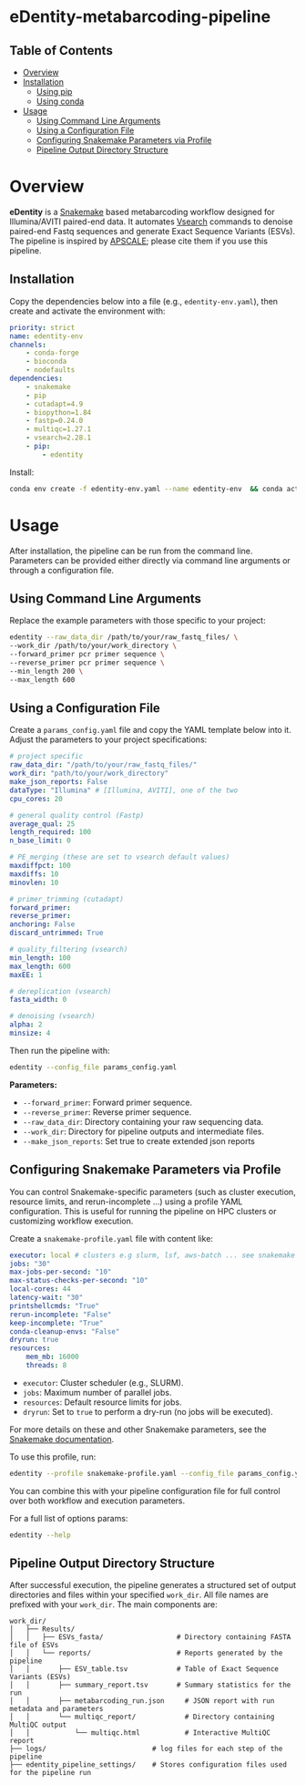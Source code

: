 # eDentity-metabarcoding-pipeline

## Table of Contents
- [Overview](#overview)
- [Installation](#installation)
    - [Using pip](#using-pip)
    - [Using conda](#using-conda)
- [Usage](#usage)
    - [Using Command Line Arguments](#using-command-line-arguments)
    - [Using a Configuration File](#using-a-configuration-file)
    - [Configuring Snakemake Parameters via Profile](#configuring-snakemake-parameters-via-profile)
    - [Pipeline Output Directory Structure](#pipeline-output-directory-structure)


# Overview

**eDentity** is a [Snakemake](https://snakemake.readthedocs.io/) based metabarcoding workflow designed for Illumina/AVITI paired-end data. It automates [Vsearch](https://github.com/torognes/vsearch) commands to denoise paired-end Fastq sequences and generate Exact Sequence Variants (ESVs). The pipeline is inspired by [APSCALE](https://doi.org/10.1093/bioinformatics/btac588); please cite them if you use this pipeline.

## Installation

Copy the dependencies below into a file (e.g., `edentity-env.yaml`), then create and activate the environment with:

```yaml
priority: strict
name: edentity-env
channels:
    - conda-forge
    - bioconda
    - nodefaults
dependencies:
    - snakemake
    - pip
    - cutadapt=4.9
    - biopython=1.84
    - fastp=0.24.0
    - multiqc=1.27.1
    - vsearch=2.28.1
    - pip:
        - edentity
```
Install:  

```bash
conda env create -f edentity-env.yaml --name edentity-env  && conda activate edentity-env
```

# Usage

After installation, the pipeline can be run from the command line. Parameters can be provided either directly via command line arguments or through a configuration file.

## Using Command Line Arguments

Replace the example parameters with those specific to your project:

```bash
edentity --raw_data_dir /path/to/your/raw_fastq_files/ \
--work_dir /path/to/your/work_directory \
--forward_primer pcr primer sequence \
--reverse_primer pcr primer sequence \
--min_length 200 \
--max_length 600
```

## Using a Configuration File

Create a `params_config.yaml` file and copy the YAML template below into it. Adjust the parameters to your project specifications:

```yaml
# project specific
raw_data_dir: "/path/to/your/raw_fastq_files/"
work_dir: "path/to/your/work_directory"
make_json_reports: False
dataType: "Illumina" # [Illumina, AVITI], one of the two
cpu_cores: 20 

# general quality control (Fastp)
average_qual: 25
length_required: 100
n_base_limit: 0

# PE_merging (these are set to vsearch default values)
maxdiffpct: 100
maxdiffs: 10
minovlen: 10

# primer_trimming (cutadapt)
forward_primer:   
reverse_primer: 
anchoring: False
discard_untrimmed: True

# quality_filtering (vsearch)
min_length: 100
max_length: 600
maxEE: 1

# dereplication (vsearch)
fasta_width: 0

# denoising (vsearch)
alpha: 2
minsize: 4
```

Then run the pipeline with:

```bash
edentity --config_file params_config.yaml
```

**Parameters:**
- `--forward_primer`: Forward primer sequence.
- `--reverse_primer`: Reverse primer sequence.
- `--raw_data_dir`: Directory containing your raw sequencing data.
- `--work_dir`: Directory for pipeline outputs and intermediate files.
- `--make_json_reports`: Set true to create extended json reports 



## Configuring Snakemake Parameters via Profile

You can control Snakemake-specific parameters (such as cluster execution, resource limits, and rerun-incomplete ...) using a profile YAML configuration. This is useful for running the pipeline on HPC clusters or customizing workflow execution.

Create a `snakemake-profile.yaml` file with content like:

```yaml
executor: local # clusters e.g slurm, lsf, aws-batch ... see snakemake documentation 
jobs: "30"
max-jobs-per-second: "10"
max-status-checks-per-second: "10"
local-cores: 44
latency-wait: "30"
printshellcmds: "True"
rerun-incomplete: "False"
keep-incomplete: "True"
conda-cleanup-envs: "False"
dryrun: true
resources:
    mem_mb: 16000
    threads: 8

```
- `executor`: Cluster scheduler (e.g., SLURM).
- `jobs`: Maximum number of parallel jobs.
- `resources`: Default resource limits for jobs.
- `dryrun`: Set to `true` to perform a dry-run (no jobs will be executed).

For more details on these and other Snakemake parameters, see the [Snakemake documentation](https://snakemake.readthedocs.io/en/stable/executing/cli.html).

To use this profile, run:

```bash
edentity --profile snakemake-profile.yaml --config_file params_config.yaml
```

You can combine this with your pipeline configuration file for full control over both workflow and execution parameters.



For a full list of options params:

```bash
edentity --help
```

## Pipeline Output Directory Structure

After successful execution, the pipeline generates a structured set of output directories and files within your specified `work_dir`. All file names are prefixed with your `work_dir`. The main components are:

```
work_dir/
│   ├── Results/
│   │   ├── ESVs_fasta/                  # Directory containing FASTA file of ESVs
│   │   └── reports/                     # Reports generated by the pipeline
│   │       ├── ESV_table.tsv            # Table of Exact Sequence Variants (ESVs)
│   │       ├── summary_report.tsv       # Summary statistics for the run
│   │       ├── metabarcoding_run.json     # JSON report with run metadata and parameters
│   │       └── multiqc_report/            # Directory containing MultiQC output
│   │           └── multiqc.html           # Interactive MultiQC report
├── logs/                          # log files for each step of the pipeline
├── edentity_pipeline_settings/    # Stores configuration files used for the pipeline run

```


